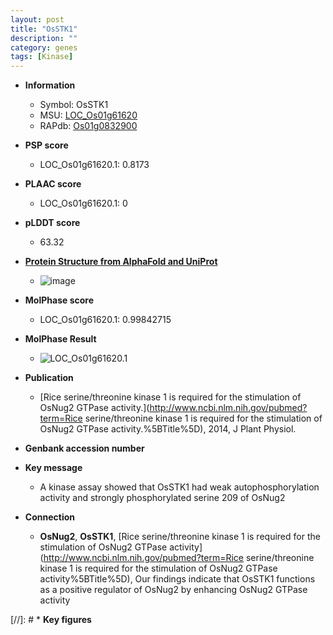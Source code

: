 ```yaml
---
layout: post
title: "OsSTK1"
description: ""
category: genes
tags: [Kinase]
---
```


* **Information**  
    + Symbol: OsSTK1  
    + MSU: [LOC_Os01g61620](http://rice.plantbiology.msu.edu/cgi-bin/ORF_infopage.cgi?orf=LOC_Os01g61620)  
    + RAPdb: [Os01g0832900](http://rapdb.dna.affrc.go.jp/viewer/gbrowse_details/irgsp1?name=Os01g0832900)  

* **PSP score**  
    + LOC_Os01g61620.1: 0.8173 

* **PLAAC score**  
    + LOC_Os01g61620.1: 0 

* **pLDDT score**
    + 63.32

* **[Protein Structure from AlphaFold and UniProt](https://www.uniprot.org/uniprotkb/Q0JI06/entry#structure)**
    + ![image](https://ricepsp.github.io/images/Q0/AF-Q0JI06-F1.png)

* **MolPhase score**
    + LOC_Os01g61620.1: 0.99842715

* **MolPhase Result**
    + ![LOC_Os01g61620.1](https://304243504.github.io/Pictures/LOC_Os01g/LOC_Os01g61620.1.png)

* **Publication**  
    + [Rice serine/threonine kinase 1 is required for the stimulation of OsNug2 GTPase activity.](http://www.ncbi.nlm.nih.gov/pubmed?term=Rice serine/threonine kinase 1 is required for the stimulation of OsNug2 GTPase activity.%5BTitle%5D), 2014, J Plant Physiol.

* **Genbank accession number**  

* **Key message**  
    + A kinase assay showed that OsSTK1 had weak autophosphorylation activity and strongly phosphorylated serine 209 of OsNug2

* **Connection**  
    + __OsNug2__, __OsSTK1__, [Rice serine/threonine kinase 1 is required for the stimulation of OsNug2 GTPase activity](http://www.ncbi.nlm.nih.gov/pubmed?term=Rice serine/threonine kinase 1 is required for the stimulation of OsNug2 GTPase activity%5BTitle%5D), Our findings indicate that OsSTK1 functions as a positive regulator of OsNug2 by enhancing OsNug2 GTPase activity

[//]: # * **Key figures**  


